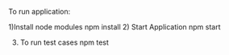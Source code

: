 To run application:

1)Install node modules
  npm install
2) Start Application
  npm start

3) To run test cases
  npm test